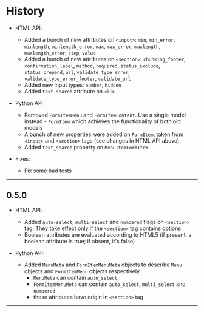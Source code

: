 # History

- HTML API:
  - Added a bunch of new attributes on `<input>`: `min`, `min_error`,
  `minlength`, `minlength_error`, `max`, `max_error`, `maxlength`,
  `maxlength_error`, `step`, `value`
  - Added a bunch of new attributes on `<section>`: `chunking_footer`,
  `confirmation_label`, `method`, `required`, `status_exclude`,
  `status_prepend`, `url`, `validate_type_error`, `validate_type_error_footer`,
  `validate_url`
  - Added new input types: `number`, `hidden`
  - Added `text-search` attribute on `<li>`

- Python API
  - Removed `FormItemMenu` and `FormItemContent`. Use a single model instead -
  `FormItem` which achieves the functionality of both old models
  - A bunch of new properties were added on `FormItem`, taken from `<input>`
  and `<section>` tags (see changes in HTML API above).
  - Added `text_search` property on `MenuItemFormItem`

- Fixes:
  - Fix some bad tests
---
## 0.5.0
- HTML API:
  - Added `auto-select`, `multi-select` and `numbered` flags on `<section>` 
  tag. They take effect only if the `<section>` tag contains options
  - Boolean attributes are evaluated according to HTML5 (if present, a boolean
  attribute is true; if absent, it's false)

- Python API:
  - Added `MenuMeta` and `FormItemMenuMeta` objects to describe `Menu` objects 
  and `FormItemMenu` objects respectively.
    - `MenuMeta` can contain `auto_select`
    - `FormItemMenuMeta` can contain `auto_select`, `multi_select` and `numbered`
    - these attributes have origin in `<section>` tag
---
